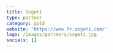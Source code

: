 ```yaml
---
title: Sogeti
type: partner
category: gold
website: 'https://www.fr.sogeti.com/'
logo: /images/partners/sogeti.jpg
socials: []
---
```

